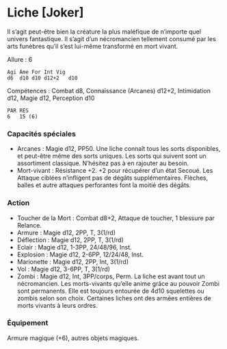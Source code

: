 
# Liche [Joker]
Il s’agit peut-être bien la créature la plus maléfique de n’importe quel univers fantastique. Il s’agit d’un nécromancien tellement consumé par les arts funèbres qu’il s’est lui-même transformé en mort vivant.

Allure : 6
```
Agi	Âme	For	Int	Vig
d6	d10	d10	d12+2	d10
```
Compétences : Combat d8, Connaissance (Arcanes) d12+2, Intimidation d12, Magie d12, Perception d10
```
PAR	RES
6	15 (6)
```
### Capacités spéciales
- Arcanes : Magie d12, PP50. Une liche connaît tous les sorts disponibles, et peut-être même des sorts uniques. Les sorts qui suivent sont un assortiment classique. N’hésitez pas à en rajouter au besoin.
- Mort-vivant : Résistance +2. +2 pour récupérer d’un état Secoué. Les Attaque ciblées n’infligent pas de dégâts supplémentaires. Flèches, balles et autre attaques perforantes font la moitié des dégâts.

### Action
- Toucher de la Mort : Combat d8+2, Attaque de toucher, 1 blessure par Relance.
- Armure : Magie d12, 2PP, T, 3(1/rd)
- Déflection : Magie d12, 2PP, T, 3(1/rd)
- Eclair : Magie d12, 1-3PP, 24/48/96, Inst.
- Explosion : Magie d12, 2-6PP, 12/24/48, Inst.
- Marionette : Magie d12, 2PP, Int, 3(1/rd)
- Vol : Magie d12, 3-6PP, T, 3(1/rd)
- Zombi	: Magie d12, Int, 3PP/corps, Perm. La liche est avant tout un nécromancien. Les morts-vivants qu’elle anime grâce au pouvoir Zombi sont permanents. Elle est toujours entourée de 4d10 squelettes ou zombis selon son choix. Certaines liches ont des armées entières de morts vivants à leurs ordres.

### Équipement
Armure magique (+6), autres objets magiques.
